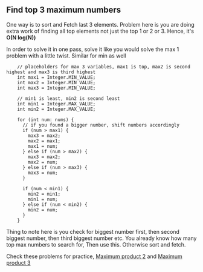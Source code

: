## Find top 3 maximum numbers

One way is to sort and Fetch last 3 elements.
Problem here is you are doing extra work of finding all top elements not just the top 1 or 2 or 3. Hence, it's **O(N log(N))**

In order to solve it in one pass, solve it like you would solve the max 1 problem with a little twist.
Similar for min as well
```
    // placeholders for max 3 variables, max1 is top, max2 is second highest and max3 is third highest
    int max1 = Integer.MIN_VALUE;
    int max2 = Integer.MIN_VALUE;
    int max3 = Integer.MIN_VALUE;

    // min1 is least, min2 is second least
    int min1 = Integer.MAX_VALUE;
    int min2 = Integer.MAX_VALUE;

    for (int num: nums) {
      // if you found a bigger number, shift numbers accordingly
      if (num > max1) {
        max3 = max2;
        max2 = max1;
        max1 = num;
      } else if (num > max2) {
        max3 = max2;
        max2 = num;
      } else if (num > max3) {
        max3 = num;
      }

      if (num < min1) {
        min2 = min1;
        min1 = num;
      } else if (num < min2) {
        min2 = num;
      }
    }
```

Thing to note here is you check for biggest number first, then second biggest number, then third biggest number etc.
You already know how many top max numbers to search for, Then use this. Otherwise sort and fetch.

Check these problems for practice, [Maximum product 2](https://leetcode.com/problems/maximum-product-of-two-elements-in-an-array/submissions/) and [Maximum product 3](https://leetcode.com/problems/maximum-product-of-three-numbers/)
